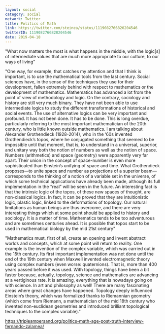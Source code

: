 ```yaml
---
layout: social
category: social
network: Twitter
title: Politics of Math
link: https://twitter.com/steinea/status/1119082766820204546
twitterID: 1119082766820204546
date: 2019-04-18
---
```


"What now matters the most is what happens in the middle, with the logic[s] of intermediate values that are much more appropriate to our culture, to our ways of living"

"One way, for example, that catches my attention and that I think is important, is to use the mathematical tools from the last century. Social sciences have, in the sense of the techniques they use for their development, fallen extremely behind with respect to mathematics or the development of mathematics. Mathematics has advanced a lot from the point of view of methodology and logic. On the contrary, sociology and history are still very much binary. They have not been able to use intermediate logics to study the different transformations of historical and social events. The use of alternative logics can be very important and profound. It has not been done. It has to be done. This is long overdue, particularly referring to the most important mathematician of the 20th century, who is little known outside mathematics. I am talking about Alexander Grothendieck (1928-2014), who in the ‘60s invented Grothendieck’s topos, where he conjugated something that seemed to be impossible until that moment, that is, to understand in a universal, superior, and unitary way both the notion of numbers as well as the notion of space. Numbers (arithmetics) and space (geometry) were apparently very far apart. Their union in the concept of space-number is even more sophisticated than Einstein’s unifying of space and time. What Grothendieck proposes—to unite space and number as projections of a superior beam—corresponds to the thinking of a notion of a variable set in the universe, of which some technical applications have already been made, although its full implementation in the “real” will be seen in the future. An interesting fact is that the intrinsic logic of the topos, of these new spaces of thought, are non-classical logics. In fact, it can be proved that they are intuitionistic logic, plastic logic, linked to the deformations of topology. Our natural limitations as human beings are thus overcome, and there are very interesting things which at some point should be applied to history and sociology. It is a matter of time. Mathematics tends to be too adventurous and are sometimes centuries ahead. It is possible that topos start to be used in mathematical biology by the mid 21st century"

"Mathematics must, first of all, create an opening and invent abstract worlds and concepts, which at some point will return to reality. One example is the invention of the complex variable, which was carried out in the 15th century. Its first important implementation was not done until the end of the 19th century when Maxwell invented electromagnetic theory using complex numbers (even worse: quaternions). That is, more than 400 years passed before it was used. With topology, things have been a bit faster because, actually, topology, science and mathematics are advancing at a vertiginous rate. It is amazing, everything that is nowadays going on with science. In art and philosophy as well! There are many fascinating areas where great changes have happened. Topology deeply influenced Einstein’s theory, which was formalized thanks to Riemannian geometry (which come from Riemann, a mathematician of the mid 18th century who invented non-euclidean geometries and introduced brilliant topological techniques to the complex variable)."

<https://tripleampersand.org/politics-math-age-post-truth-interview-fernando-zalamea/>
